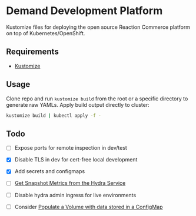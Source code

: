 # Demand Development Platform

Kustomize files for deploying the open source Reaction Commerce platform on top of Kubernetes/OpenShift.

## Requirements

- [Kustomize](https://kubernetes-sigs.github.io/kustomize/)

## Usage

Clone repo and run `kustomize build` from the root or a specific directory to generate raw YAMLs. Apply build output directly to cluster:

```sh
kustomize build | kubectl apply -f -
```

## Todo

- [ ] Expose ports for remote inspection in dev/test
- [x] Disable TLS in dev for cert-free local development
- [x] Add secrets and configmaps
- [ ] [Get Snapshot Metrics from the Hydra Service][1]
- [ ] Disable hydra admin ingress for live environments
- [ ] Consider [Populate a Volume with data stored in a ConfigMap][2]


[1]: https://www.ory.sh/hydra/docs/reference/api#get-snapshot-metrics-from-the-hydra-service
[2]: https://kubernetes.io/docs/tasks/configure-pod-container/configure-pod-configmap/#populate-a-volume-with-data-stored-in-a-configmap
